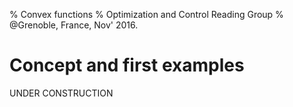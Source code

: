 % Convex functions
% Optimization and Control Reading Group
% @Grenoble, France, Nov' 2016.

# Concept and first examples
  
UNDER CONSTRUCTION